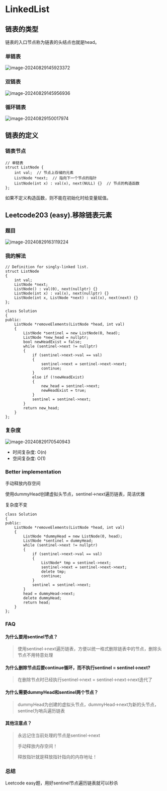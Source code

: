 # LinkedList

## 链表的类型

链表的入口节点称为链表的头结点也就是head。

### 单链表

![image-20240829145923372](https://gitee.com/OooAlex/study_note/raw/master/img/202408291459545.png)

### 双链表

![image-20240829145956936](https://gitee.com/OooAlex/study_note/raw/master/img/202408291459969.png)

### 循环链表

![image-20240829150017974](https://gitee.com/OooAlex/study_note/raw/master/img/202408291500022.png)



## 链表的定义

### 链表节点

```
// 单链表
struct ListNode {
    int val;  // 节点上存储的元素
    ListNode *next;  // 指向下一个节点的指针
    ListNode(int x) : val(x), next(NULL) {}  // 节点的构造函数
};
```

如果不定义构造函数，则不能在初始化时给变量赋值。



## Leetcode203 (easy).移除链表元素

### 题目

![image-20240829163119224](https://gitee.com/OooAlex/study_note/raw/master/img/202408291631305.png)

### 我的解法

```
// Definition for singly-linked list.
struct ListNode
{
    int val;
    ListNode *next;
    ListNode() : val(0), next(nullptr) {}
    ListNode(int x) : val(x), next(nullptr) {}
    ListNode(int x, ListNode *next) : val(x), next(next) {}
};

class Solution
{
public:
    ListNode *removeElements(ListNode *head, int val)
    {
        ListNode *sentinel = new ListNode(0, head);
        ListNode *new_head = nullptr;
        bool newHeadExist = false;
        while (sentinel->next != nullptr)
        {
            if (sentinel->next->val == val)
            {
                sentinel->next = sentinel->next->next;
                continue;
            }
            else if (!newHeadExist)
            {
                new_head = sentinel->next;
                newHeadExist = true;
            }
            sentinel = sentinel->next;
        }
        return new_head;
    }
};
```

### 复杂度

![image-20240829170540943](https://gitee.com/OooAlex/study_note/raw/master/img/202408291705985.png)

- 时间复杂度: O(n)
- 空间复杂度: O(1)

### Better implementation

手动释放内存空间

使用dummyHead创建虚拟头节点，sentinel->next遍历链表，简洁优雅

复杂度不变

```
class Solution
{
public:
    ListNode *removeElements(ListNode *head, int val)
    {
        ListNode *dummyHead = new ListNode(0, head);
        ListNode *sentinel = dummyHead;
        while (sentinel->next != nullptr)
        {
            if (sentinel->next->val == val)
            {
                ListNode* tmp = sentinel->next;
                sentinel->next = sentinel->next->next;
                delete tmp;
                continue;
            }
            sentinel = sentinel->next;
        }
        head = dummyHead->next;
        delete dummyHead;
        return head;
    }
};
```

### FAQ

#### 为什么要用sentinel节点？

> 使用sentinel->next遍历链表，方便以统一格式删除链表中的节点，删除头节点不用特意处理

#### 为什么删除节点后要continue循环，而不执行sentinel = sentinel->next?

> 在删除节点时已经执行sentinel->next = sentinel->next->next迭代了

#### 为什么需要dummyHead和sentinel两个节点？

> dummyHead为创建的虚拟头节点，dummyHead->next为新的头节点，sentinel为哨兵遍历链表

#### 其他注意点？

> 永远记住当前处理的节点是sentinel->next
>
> 手动释放内存空间！
>
> 释放指针就是释放指针指向的内存地址！

### 总结

Leetcode easy题，用好sentinel节点遍历链表就可以秒杀



